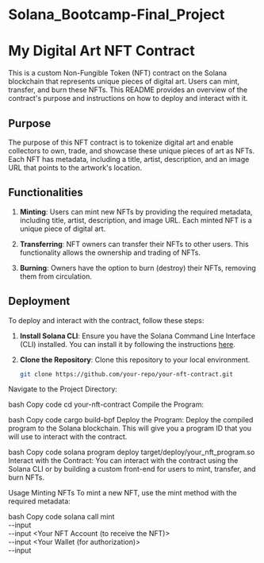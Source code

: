 # Solana_Bootcamp-Final_Project

# My Digital Art NFT Contract

This is a custom Non-Fungible Token (NFT) contract on the Solana blockchain that represents unique pieces of digital art. Users can mint, transfer, and burn these NFTs. This README provides an overview of the contract's purpose and instructions on how to deploy and interact with it.

## Purpose

The purpose of this NFT contract is to tokenize digital art and enable collectors to own, trade, and showcase these unique pieces of art as NFTs. Each NFT has metadata, including a title, artist, description, and an image URL that points to the artwork's location.

## Functionalities

1. **Minting**: Users can mint new NFTs by providing the required metadata, including title, artist, description, and image URL. Each minted NFT is a unique piece of digital art.

2. **Transferring**: NFT owners can transfer their NFTs to other users. This functionality allows the ownership and trading of NFTs.

3. **Burning**: Owners have the option to burn (destroy) their NFTs, removing them from circulation.

## Deployment

To deploy and interact with the contract, follow these steps:

1. **Install Solana CLI**: Ensure you have the Solana Command Line Interface (CLI) installed. You can install it by following the instructions [here](https://docs.solana.com/cli/install).

2. **Clone the Repository**: Clone this repository to your local environment.

   ```bash
   git clone https://github.com/your-repo/your-nft-contract.git
Navigate to the Project Directory:

bash
Copy code
cd your-nft-contract
Compile the Program:

bash
Copy code
cargo build-bpf
Deploy the Program: Deploy the compiled program to the Solana blockchain. This will give you a program ID that you will use to interact with the contract.

bash
Copy code
solana program deploy target/deploy/your_nft_program.so
Interact with the Contract: You can interact with the contract using the Solana CLI or by building a custom front-end for users to mint, transfer, and burn NFTs.

Usage
Minting NFTs
To mint a new NFT, use the mint method with the required metadata:

bash
Copy code
solana call <Your Program ID> mint \
    --input <Mint Account> \
    --input <Your NFT Account (to receive the NFT)> \
    --input <Your Wallet (for authorization)> \
    --input <Title> \
    --input <Artist> \
    --input <Description> \
    --input <Image URL>
Transferring NFTs
To transfer an NFT, use the transfer method with the NFT account and the recipient's account:

bash
Copy code
solana call <Your Program ID> transfer \
    --input <Mint Account> \
    --input <Your NFT Account (to transfer)> \
    --input <Recipient Account> \
    --input <Your Wallet (for authorization)>
Burning NFTs
To burn (destroy) an NFT, use the burn method with the NFT account:

bash
Copy code
solana call <Your Program ID> burn \
    --input <Mint Account> \
    --input <Your NFT Account (to burn)> \
    --input <Your Wallet (for authorization)>
